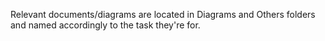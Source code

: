 Relevant documents/diagrams are located in Diagrams and Others folders and named accordingly to the task they're for.
